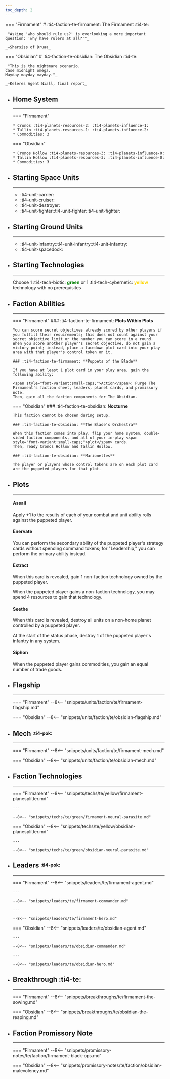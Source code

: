 ```yaml
---
toc_depth: 2
---
```


=== "Firmament"
    # :ti4-faction-te-firmament: The Firmament :ti4-te:

    _"Asking 'who should rule us?' is overlooking a more important question: 'why have rulers at all?'"_

    _—Sharsiss of Druaa_

=== "Obsidian"
    # :ti4-faction-te-obsidian: The Obsidian :ti4-te:

    _"This is the nightmare scenario.
    Case midnight omega.
    Mayday mayday mayday."_

    _—Keleres Agent Niall, final report_

<div class="grid cards" markdown>

-   ## __Home System__

    ---
    === "Firmament"

        * Cronos :ti4-planets-resources-2: :ti4-planets-influence-1:
        * Tallin :ti4-planets-resources-1: :ti4-planets-influence-2:
        * Commodities: 3

    === "Obsidian"

        * Cronos Hollow :ti4-planets-resources-3: :ti4-planets-influence-0:
        * Tallin Hollow :ti4-planets-resources-3: :ti4-planets-influence-0:
        * Commodities: 3

</div>

<div class="grid cards" markdown>

-   ## __Starting Space Units__

    ---

    * :ti4-unit-carrier:
    * :ti4-unit-cruiser:
    * :ti4-unit-destroyer:
    * :ti4-unit-fighter::ti4-unit-fighter::ti4-unit-fighter:

-   ## __Starting Ground Units__

    ---

    * :ti4-unit-infantry::ti4-unit-infantry::ti4-unit-infantry:
    * :ti4-unit-spacedock:

-   ## __Starting Technologies__

    ---
    Choose 1 :ti4-tech-biotic: <span style="color:green">**green**</span> or 1 :ti4-tech-cybernetic: <span style="color:gold">**yellow**</span> technology with no prerequisites

-   ## __Faction Abilities__

    ---
    === "Firmament"
        ### :ti4-faction-te-firmament: **Plots Within Plots**
        
        You can score secret objectives already scored by other players if you fulfill their requirements; this does not count against your secret objective limit or the number you can score in a round.
        When you score another player's secret objective, do not gain a victory point; instead, place a facedown plot card into your play area with that player's control token on it.

        ### :ti4-faction-te-firmament: **Puppets of the Blade**
        
        If you have at least 1 plot card in your play area, gain the following ability:

        <span style="font-variant:small-caps;">Action</span>: Purge The Firmament's faction sheet, leaders, planet cards, and promissory note.
        Then, gain all the faction components for The Obsidian.
    
    === "Obsidian"
        ### :ti4-faction-te-obsidian: **Nocturne**
        
        This faction cannot be chosen during setup.

        ### :ti4-faction-te-obsidian: **The Blade's Orchestra**
        
        When this faction comes into play, flip your home system, double-sided faction components, and all of your in-play <span style="font-variant:small-caps;">plot</span> cards. 
        Then, ready Cronos Hollow and Tallin Hollow.

        ### :ti4-faction-te-obsidian: **Marionettes**
        
        The player or players whose control tokens are on each plot card are the puppeted players for that plot.
</div>

<div class="grid cards" markdown>

-   ## __Plots__

    ---
    #### Assail

    Apply +1 to the results of each of your combat and unit ability rolls against the puppeted player.

    #### Enervate

    You can perform the secondary ability of the puppeted player's strategy cards without spending command tokens; for "Leadership," you can perform the primary ability instead.

    #### Extract

    When this card is revealed, gain 1 non-faction technology owned by the puppeted player.

    When the puppeted player gains a non-faction technology, you may spend 4 resources to gain that technology.

    #### Seethe

    When this card is revealed, destroy all units on a non-home planet controlled by a puppeted player.

    At the start of the status phase, destroy 1 of the puppeted player's infantry in any system.

    #### Siphon

    When the puppeted player gains commodities, you gain an equal number of trade goods.

</div>
<div class="grid cards" markdown>

-   ## __Flagship__

    ---
    === "Firmament"
        --8<-- "snippets/units/faction/te/firmament-flagship.md"
    
    === "Obsidian"
        --8<-- "snippets/units/faction/te/obsidian-flagship.md"

-   ## __Mech__ <sup><sub>:ti4-pok:</sub></sup>

    ---
    === "Firmament"
        --8<-- "snippets/units/faction/te/firmament-mech.md"
    
    === "Obsidian"
        --8<-- "snippets/units/faction/te/obsidian-mech.md"

</div>

<div class="grid cards" markdown>

-   ## __Faction Technologies__

    ---
    === "Firmament"
        --8<-- "snippets/techs/te/yellow/firmament-planesplitter.md"

        ---

        --8<-- "snippets/techs/te/green/firmament-neural-parasite.md"

    === "Obsidian"
        --8<-- "snippets/techs/te/yellow/obsidian-planesplitter.md"

        ---

        --8<-- "snippets/techs/te/green/obsidian-neural-parasite.md"

-   ## __Leaders__ <sup><sub>:ti4-pok:</sub></sup>

    ---
    === "Firmament"
        --8<-- "snippets/leaders/te/firmament-agent.md"

        ---

        --8<-- "snippets/leaders/te/firmament-commander.md"

        ---

        --8<-- "snippets/leaders/te/firmament-hero.md"
    
    === "Obsidian"
        --8<-- "snippets/leaders/te/obsidian-agent.md"

        ---

        --8<-- "snippets/leaders/te/obsidian-commander.md"

        ---

        --8<-- "snippets/leaders/te/obsidian-hero.md"

- ## __Breakthrough__ :ti4-te:

    ---
    === "Firmament"
        --8<-- "snippets/breakthroughs/te/firmament-the-sowing.md"
    
    === "Obsidian"
        --8<-- "snippets/breakthroughs/te/obsidian-the-reaping.md"

-   ## __Faction Promissory Note__

    ---
    === "Firmament"
        --8<-- "snippets/promissory-notes/te/faction/firmament-black-ops.md"
    
    === "Obsidian"
        --8<-- "snippets/promissory-notes/te/faction/obsidian-malevolency.md"
    

</div>
